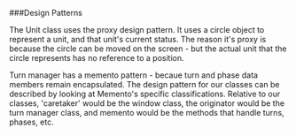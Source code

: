 ###Design Patterns


The Unit class uses the proxy design pattern. It uses a circle object to represent a unit, and that unit's current status. The reason it's proxy is because the circle can be moved on the screen - but the actual unit that the circle represents has no reference to a position.


Turn manager has a memento pattern - becaue turn and phase data members remain encapsulated. The design pattern for our classes can be described by looking at Memento's specific classifications. Relative to our classes, 'caretaker' would be the window class, the originator would be the turn manager class, and  memento would be the methods that handle turns, phases, etc.
